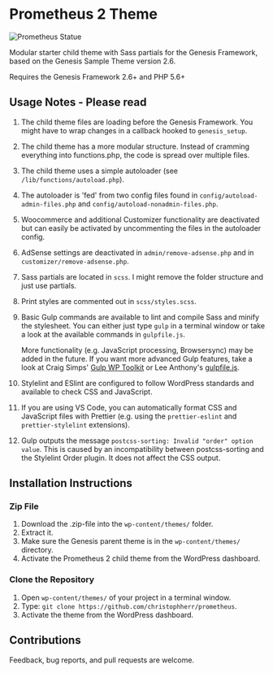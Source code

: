 # Prometheus 2 Theme

![Prometheus Statue](https://raw.githubusercontent.com/christophherr/prometheus/develop/screenshot.png)

Modular starter child theme with Sass partials for the Genesis Framework, based on the Genesis Sample Theme version 2.6.

Requires the Genesis Framework 2.6+ and PHP 5.6+

## Usage Notes - Please read

1.  The child theme files are loading before the Genesis Framework.
    You might have to wrap changes in a callback hooked to `genesis_setup`.
2.  The child theme has a more modular structure.
    Instead of cramming everything into functions.php, the code is spread over multiple files.
3.  The child theme uses a simple autoloader (see `/lib/functions/autoload.php`).
4.  The autoloader is 'fed' from two config files found in `config/autoload-admin-files.php` and `config/autoload-nonadmin-files.php`.
5.  Woocommerce and additional Customizer functionality are deactivated but can easily be activated by uncommenting the files in the autoloader config.
6.  AdSense settings are deactivated in `admin/remove-adsense.php` and in `customizer/remove-adsense.php`.
7.  Sass partials are located in `scss`. I might remove the folder structure and just use partials.
8.  Print styles are commented out in `scss/styles.scss`.
9.  Basic Gulp commands are available to lint and compile Sass and minify the stylesheet.
    You can either just type `gulp` in a terminal window or take a look at the available commands in `gulpfile.js`.

    More functionality (e.g. JavaScript processing, Browsersync) may be added in the future.
    If you want more advanced Gulp features, take a look at Craig Simps' [Gulp WP Toolkit](https://github.com/craigsimps/gulp-wp-toolkit/) or Lee Anthony's [gulpfile.js](https://github.com/seothemes/genesis-starter/blob/master/gulpfile.js).

10. Stylelint and ESlint are configured to follow WordPress standards and available to check CSS and JavaScript.
11. If you are using VS Code, you can automatically format CSS and JavaScript files with Prettier (e.g. using the `prettier-eslint` and `prettier-stylelint` extensions).
12. Gulp outputs the message `postcss-sorting: Invalid "order" option value`. This is caused by an incompatibility between postcss-sorting and the Stylelint Order plugin. It does not affect the CSS output.

## Installation Instructions

### Zip File

1.  Download the .zip-file into the `wp-content/themes/` folder.
2.  Extract it.
3.  Make sure the Genesis parent theme is in the `wp-content/themes/` directory.
4.  Activate the Prometheus 2 child theme from the WordPress dashboard.

### Clone the Repository

1.  Open `wp-content/themes/` of your project in a terminal window.
2.  Type: `git clone https://github.com/christophherr/prometheus`.
3.  Activate the theme from the WordPress dashboard.

## Contributions

Feedback, bug reports, and pull requests are welcome.
